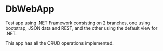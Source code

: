 # DbWebApp

Test app using .NET Framework consisting on 2 branches, one using bootstrap, JSON data and REST, and the other using the default view for .NET.

This app has all the CRUD operations implemented. 
